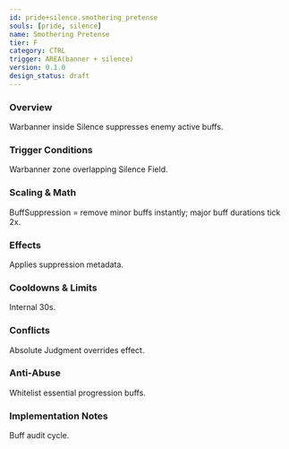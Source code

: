 ```yaml
---
id: pride+silence.smothering_pretense
souls: [pride, silence]
name: Smothering Pretense
tier: F
category: CTRL
trigger: AREA(banner + silence)
version: 0.1.0
design_status: draft
---
```

### Overview
Warbanner inside Silence suppresses enemy active buffs.
### Trigger Conditions
Warbanner zone overlapping Silence Field.
### Scaling & Math
BuffSuppression = remove minor buffs instantly; major buff durations tick 2x.
### Effects
Applies suppression metadata.
### Cooldowns & Limits
Internal 30s.
### Conflicts
Absolute Judgment overrides effect.
### Anti-Abuse
Whitelist essential progression buffs.
### Implementation Notes
Buff audit cycle.
